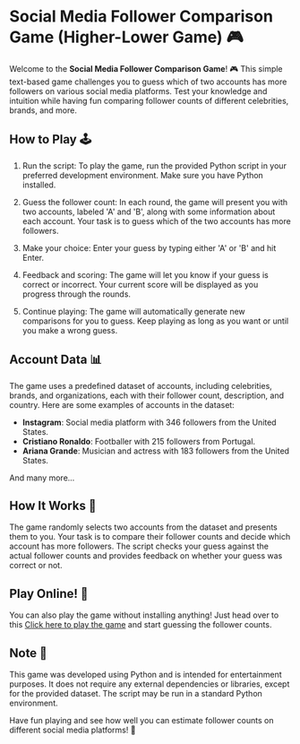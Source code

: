# Social Media Follower Comparison Game (Higher-Lower Game) :video_game:

Welcome to the **Social Media Follower Comparison Game**! 🎮 This simple text-based game challenges you to guess which of two accounts has more followers on various social media platforms. Test your knowledge and intuition while having fun comparing follower counts of different celebrities, brands, and more.

## How to Play 🕹️

1. Run the script: To play the game, run the provided Python script in your preferred development environment. Make sure you have Python installed.

2. Guess the follower count: In each round, the game will present you with two accounts, labeled 'A' and 'B', along with some information about each account. Your task is to guess which of the two accounts has more followers.

3. Make your choice: Enter your guess by typing either 'A' or 'B' and hit Enter.

4. Feedback and scoring: The game will let you know if your guess is correct or incorrect. Your current score will be displayed as you progress through the rounds.

5. Continue playing: The game will automatically generate new comparisons for you to guess. Keep playing as long as you want or until you make a wrong guess.

## Account Data 📊

The game uses a predefined dataset of accounts, including celebrities, brands, and organizations, each with their follower count, description, and country. Here are some examples of accounts in the dataset:

- **Instagram**: Social media platform with 346 followers from the United States.
- **Cristiano Ronaldo**: Footballer with 215 followers from Portugal.
- **Ariana Grande**: Musician and actress with 183 followers from the United States.

And many more...

## How It Works 🧠

The game randomly selects two accounts from the dataset and presents them to you. Your task is to compare their follower counts and decide which account has more followers. The script checks your guess against the actual follower counts and provides feedback on whether your guess was correct or not.

## Play Online! :rocket:

You can also play the game without installing anything! Just head over to this [Click here to play the game](https://replit.com/@mevinabraham/Higher-Lower-Game#main.py) and start guessing the follower counts.

## Note 📝

This game was developed using Python and is intended for entertainment purposes. It does not require any external dependencies or libraries, except for the provided dataset. The script may be run in a standard Python environment.

Have fun playing and see how well you can estimate follower counts on different social media platforms! 🎉
